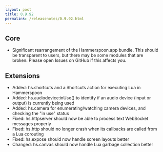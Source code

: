 ```yaml
---
layout: post
title: 0.9.92
permalink: /releasenotes/0.9.92.html
---
```


## Core

  * Significant rearrangement of the Hammerspoon.app bundle. This should be transparent to users, but there may be some modules that are broken. Please open Issues on GitHub if this affects you.

## Extensions

  * Added: hs.shortcuts and a Shortcuts action for executing Lua in Hammerspoon
  * Added: hs.audiodevice:inUse() to identify if an audio device (input or output) is currently being used
  * Added: hs.camera for enumerating/watching camera devices, and checking the "in use" status
  * Fixed: hs.httpserver should now be able to process text WebSocket messages properly
  * Fixed: hs.http should no longer crash when its callbacks are called from a Lua corouting
  * Fixed: hs.expose should now handle screen layouts better
  * Changed: hs.canvas should now handle Lua garbage collection better
